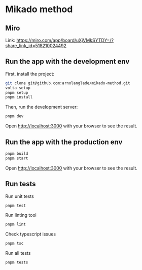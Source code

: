 # Mikado method

## Miro

Link: https://miro.com/app/board/uXjVMkSYTDY=/?share_link_id=518210024492

## Run the app with the development env

First, install the project:

```bash
git clone git@github.com:arnolanglade/mikado-method.git
volta setup
pnpm setup
pnpm install
```

Then, run the development server:

```bash
pnpm dev
```

Open [http://localhost:3000](http://localhost:3000) with your browser to see the result.

## Run the app with the production env 

```bash
pnpm build
pnpm start
```

Open [http://localhost:3000](http://localhost:3000) with your browser to see the result.


## Run tests

Run unit tests

```bash
pnpm test
```

Run linting tool

```bash
pnpm lint
```

Check typescript issues

```bash
pnpm tsc
```

Run all tests

```bash
pnpm tests
```
